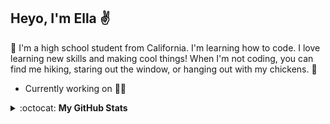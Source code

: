## Heyo, I'm Ella :v:
:wave: I'm a high school student from California. I'm learning how to code. I love learning new skills and making cool things! When I'm not coding, you can find me hiking, staring out the window, or hanging out with my chickens. :chicken:

- Currently working on :woman_technologist:

<details closed>
<summary> :octocat: <b>My GitHub Stats</b> </summary>
<br>
<p align = "center">
 <img align="left" src="https://github-readme-stats.vercel.app/api?username=eilla1&count_private=true" /> 
 </p>

 [![Top Langs](https://github-readme-stats.vercel.app/api/top-langs/?username=eilla1&layout=compact)](https://github.com/anuraghazra/github-readme-stats)

(excluding private repositories)

</details>
